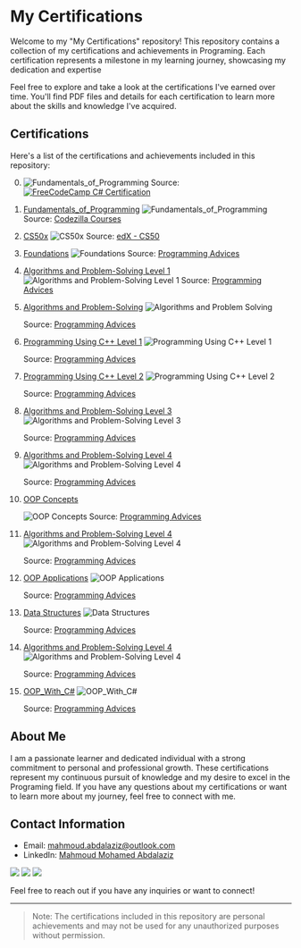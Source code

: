 # My Certifications

Welcome to my "My Certifications" repository! This repository contains a collection of my certifications and achievements in Programing. Each certification represents a milestone in my learning journey, showcasing my dedication and expertise

Feel free to explore and take a look at the certifications I've earned over time. You'll find PDF files and details for each certification to learn more about the skills and knowledge I've acquired.

## Certifications

Here's a list of the certifications and achievements included in this repository:

0. ![Fundamentals_of_Programming](./Certifications/foundational_c_sharp_with_microsoft/0.png)
   Source: [![FreeCodeCamp C# Certification](https://www.freecodecamp.org/certification/Mahmoud_mattar/foundational-c-sharp-with-microsoft)](https://www.freecodecamp.org/certification/Mahmoud_mattar/foundational-c-sharp-with-microsoft)

   
0. [Fundamentals_of_Programming](./Certifications/codezilla/Fundamentals_of_Programming_certificate.pdf)
   ![Fundamentals_of_Programming](./Certifications/codezilla/1.png)
   Source: [Codezilla Courses](https://www.codezilla.courses/)

1. [CS50x](./Certifications/CS50x/CS50x.pdf)
   ![CS50x](./Certifications/CS50x/1.png)
   Source: [edX - CS50](https://www.edx.org/cs50)

2. [Foundations](./Certifications/Foundations_Level_1/1.pdf)
   ![Foundations](./Certifications/Foundations_Level_1/1.png)
   Source: [Programming Advices](https://programmingadvices.com/)

3. [Algorithms and Problem-Solving Level 1](./Certifications/Algorithms_and_Problem-Solving_Level_1/1.pdf)
   ![Algorithms and Problem-Solving Level 1](./Certifications/Algorithms_and_Problem-Solving_Level_1/1.png)
   Source: [Programming Advices](https://programmingadvices.com/)

4. [Algorithms and Problem-Solving](./Certifications/Algorithms_and_Problem-Solving_Level_1_sol/1.pdf)
   ![Algorithms and Problem Solving](./Certifications/Algorithms_and_Problem-Solving_Level_1_sol/1.png)
   
   Source: [Programming Advices](https://programmingadvices.com/)

5. [Programming Using C++ Level 1](./Certifications/Programming_Using_Cpp_Level_1/1.pdf)
   ![Programming Using C++ Level 1](./Certifications/Programming_Using_Cpp_Level_1/1.png)
   
   Source: [Programming Advices](https://programmingadvices.com/)

6. [Programming Using C++ Level 2](./Certifications/Programming_Using_Cpp_Level_2/1.pdf)
   ![Programming Using C++ Level 2](./Certifications/Programming_Using_Cpp_Level_2/1.png)
   
   Source: [Programming Advices](https://programmingadvices.com/)

7. [Algorithms and Problem-Solving Level 3](./Certifications/Algorithms_and_Problem-Solving_Level_2/1.pdf)
   ![Algorithms and Problem-Solving Level 3](./Certifications/Algorithms_and_Problem-Solving_Level_2/1.png)
     
   Source: [Programming Advices](https://programmingadvices.com/)

8. [Algorithms and Problem-Solving Level 4](./Certifications/Algorithms_and_Problem-Solving_Level_3/1.pdf)
   ![Algorithms and Problem-Solving Level 4](./Certifications/Algorithms_and_Problem-Solving_Level_3/1.png)
   
   Source: [Programming Advices](https://programmingadvices.com/)

9. [OOP Concepts](./Certifications/OOP_Concepts/1.pdf)

   ![OOP Concepts](./Certifications/OOP_Concepts/1.png)
   Source: [Programming Advices](https://programmingadvices.com/)

10. [Algorithms and Problem-Solving Level 4](./Certifications/Algorithms_and_Problem-Solving_Level_4/1.pdf)
    ![Algorithms and Problem-Solving Level 4](./Certifications/Algorithms_and_Problem-Solving_Level_4/1.png)
    
    Source: [Programming Advices](https://programmingadvices.com/)

11. [OOP Applications](./Certifications/OOP_Applications/1.pdf)
    ![OOP Applications](./Certifications/OOP_Applications/1.png)
    
    Source: [Programming Advices](https://programmingadvices.com/)

12. [Data Structures](./Certifications/Data_Structures/1.pdf)
    ![Data Structures](./Certifications/Data_Structures/1.png)
    
    Source: [Programming Advices](https://programmingadvices.com/)

13. [Algorithms and Problem-Solving Level 4](./Certifications/Algorithms_and_Problem-Solving_Level_5/1.pdf)
    ![Algorithms and Problem-Solving Level 4](./Certifications/Algorithms_and_Problem-Solving_Level_5/1.png)
    
    Source: [Programming Advices](https://programmingadvices.com/)
   
14. [OOP_With_C#](./Certifications/OOP_With_CSharp/0.pdf)
    ![OOP_With_C#](./Certifications/OOP_With_CSharp/0.png)
    
    Source: [Programming Advices](https://programmingadvices.com/)



## About Me

I am a passionate learner and dedicated individual with a strong commitment to personal and professional growth. These certifications represent my continuous pursuit of knowledge and my desire to excel in the Programing field. If you have any questions about my certifications or want to learn more about my journey, feel free to connect with me.

## Contact Information

- Email: mahmoud.abdalaziz@outlook.com
- LinkedIn: [Mahmoud Mohamed Abdalaziz](https://www.linkedin.com/in/mahmoud-mohamed-abd/)

<a href="https://linkedin.com/in/mahmoud-mohamed-abd" target="_blank"><img src="https://img.shields.io/badge/-Mahmoud%20Mohamed-0077B5?style=for-the-badge&logo=Linkedin&logoColor=white"/></a>
<a href="https://wa.link/nx3m8s" target="_blank"><img src="https://img.shields.io/badge/-Mahmoud%20Mohamed-0077B5?style=for-the-badge&logo=WhatsApp&logoColor=white"/></a>
<a href="https://t.me/mattar74" target="_blank"><img src="https://img.shields.io/badge/-Mahmoud%20Mohamed-0077B5?style=for-the-badge&logo=Telegram&logoColor=white"/></a>

Feel free to reach out if you have any inquiries or want to connect!

---
> Note: The certifications included in this repository are personal achievements and may not be used for any unauthorized purposes without permission.
